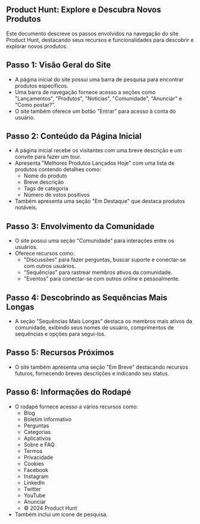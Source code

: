 ## Product Hunt: Explore e Descubra Novos Produtos

Este documento descreve os passos envolvidos na navegação do site Product Hunt, destacando seus recursos e funcionalidades para descobrir e explorar novos produtos.

## Passo 1: Visão Geral do Site

- A página inicial do site possui uma barra de pesquisa para encontrar produtos específicos.
- Uma barra de navegação fornece acesso a seções como "Lançamentos", "Produtos", "Notícias", "Comunidade", "Anunciar" e "Como postar?".
- O site também oferece um botão "Entrar" para acesso à conta do usuário.

## Passo 2: Conteúdo da Página Inicial

- A página inicial recebe os visitantes com uma breve descrição e um convite para fazer um tour.
- Apresenta "Melhores Produtos Lançados Hoje" com uma lista de produtos contendo detalhes como:
    - Nome do produto
    - Breve descrição
    - Tags de categoria
    - Número de votos positivos
- Também apresenta uma seção "Em Destaque" que destaca produtos notáveis.

## Passo 3: Envolvimento da Comunidade

- O site possui uma seção "Comunidade" para interações entre os usuários.
- Oferece recursos como:
    - "Discussões" para fazer perguntas, buscar suporte e conectar-se com outros usuários.
    - "Sequências" para rastrear membros ativos da comunidade.
    - "Eventos" para conectar-se com outros online e pessoalmente.

## Passo 4: Descobrindo as Sequências Mais Longas

- A seção "Sequências Mais Longas" destaca os membros mais ativos da comunidade, exibindo seus nomes de usuário, comprimentos de sequências e opções para segui-los.

## Passo 5: Recursos Próximos

- O site também apresenta uma seção "Em Breve" destacando recursos futuros, fornecendo breves descrições e indicando seu status.

## Passo 6: Informações do Rodapé

- O rodapé fornece acesso a vários recursos como:
    - Blog
    - Boletim informativo
    - Perguntas
    - Categorias
    - Aplicativos
    - Sobre e FAQ
    - Termos
    - Privacidade
    - Cookies
    - Facebook
    - Instagram
    - LinkedIn
    - Twitter
    - YouTube
    - Anunciar
    - © 2024 Product Hunt
- Também inclui um ícone de pesquisa. 
